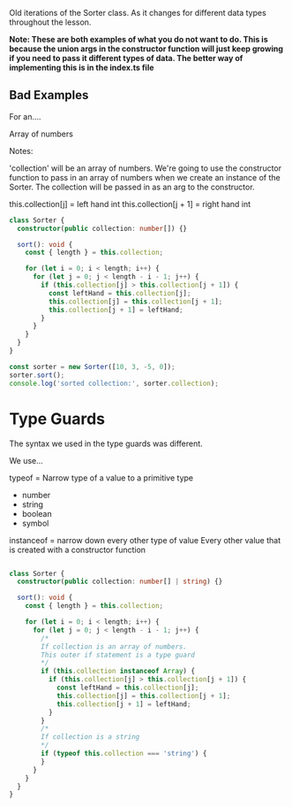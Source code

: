 Old iterations of the Sorter class. As it changes for different data types throughout the lesson.

<strong>Note: These are both examples of what you do not want to do. This is because the union args in the constructor function will just keep growing if you need to pass it different types of data. The better way of implementing this is in the index.ts file</strong>

## Bad Examples

For an....

Array of numbers

Notes:

'collection' will be an array of numbers.
We're going to use the constructor function to pass in an array
of numbers when we create an instance of the Sorter. The
collection will be passed in as an arg to the constructor.

this.collection[j] = left hand int
this.collection[j + 1] = right hand int

```typescript
class Sorter {
  constructor(public collection: number[]) {}

  sort(): void {
    const { length } = this.collection;

    for (let i = 0; i < length; i++) {
      for (let j = 0; j < length - i - 1; j++) {
        if (this.collection[j] > this.collection[j + 1]) {
          const leftHand = this.collection[j];
          this.collection[j] = this.collection[j + 1];
          this.collection[j + 1] = leftHand;
        }
      }
    }
  }
}

const sorter = new Sorter([10, 3, -5, 0]);
sorter.sort();
console.log('sorted collection:', sorter.collection);
```

# Type Guards

The syntax we used in the type guards was different.

We use...

typeof = Narrow type of a value to a primitive type

- number
- string
- boolean
- symbol

instanceof = narrow down every other type of value
Every other value that is created with a constructor function

```Typescript

class Sorter {
  constructor(public collection: number[] | string) {}

  sort(): void {
    const { length } = this.collection;

    for (let i = 0; i < length; i++) {
      for (let j = 0; j < length - i - 1; j++) {
        /*
        If collection is an array of numbers.
        This outer if statement is a type guard
        */
        if (this.collection instanceof Array) {
          if (this.collection[j] > this.collection[j + 1]) {
            const leftHand = this.collection[j];
            this.collection[j] = this.collection[j + 1];
            this.collection[j + 1] = leftHand;
          }
        }
        /*
        If collection is a string
        */
        if (typeof this.collection === 'string') {
        }
      }
    }
  }
}

```
